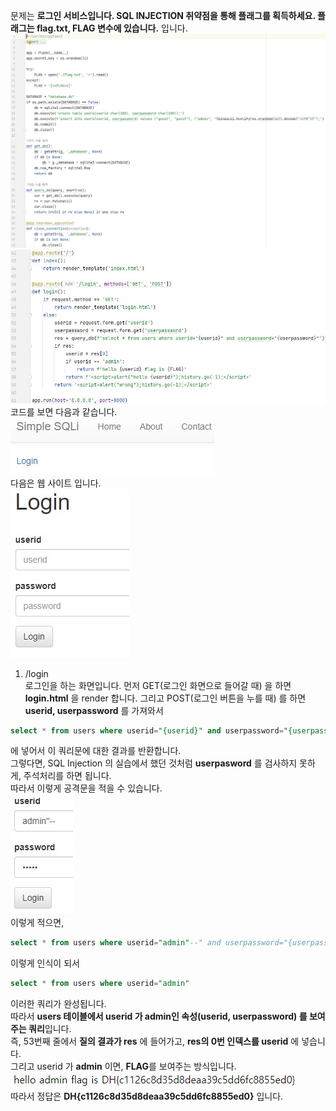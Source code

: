 문제는 **로그인 서비스입니다. SQL INJECTION 취약점을 통해 플래그를 획득하세요. 플래그는 flag.txt, FLAG 변수에 있습니다.** 입니다.  
<img src="1.jpg"> <img src="2.jpg">  
코드를 보면 다음과 같습니다.  
<img src="3.jpg">  
다음은 웹 사이트 입니다.  
<img src="4.jpg">  
1. /login  
로그인을 하는 화면입니다.
먼저 GET(로그인 화면으로 들어갈 때) 을 하면 **login.html** 을 render 합니다.
그리고 POST(로그인 버튼을 누를 때) 를 하면 **userid, userpassword** 를 가져와서
```SQL
select * from users where userid="{userid}" and userpassword="{userpassword}"
```
에 넣어서 이 쿼리문에 대한 결과를 반환합니다.  
그렇다면, SQL Injection 의 실습에서 했던 것처럼 **userpasword** 를 검사하지 못하게, 주석처리를 하면 됩니다.  
따라서 이렇게 공격문을 적을 수 있습니다.  
<img src="5.jpg">  
이렇게 적으면, 
```SQL
select * from users where userid="admin"--" and userpassword="{userpassword}"
```
이렇게 인식이 되서
```SQL
select * from users where userid="admin"
```
이러한 쿼리가 완성됩니다.  
따라서 **users 테이블에서 userid 가 admin인 속성(userid, userpassword) 를 보여주는 쿼리**입니다.  
즉, 53번째 줄에서 **질의 결과가 res** 에 들어가고, **res의 0번 인덱스를 userid** 에 넣습니다.  
그리고 userid 가 **admin** 이면, **FLAG**를 보여주는 방식입니다.  
<img src="6.jpg">  
따라서 정답은 **DH{c1126c8d35d8deaa39c5dd6fc8855ed0}** 입니다.
